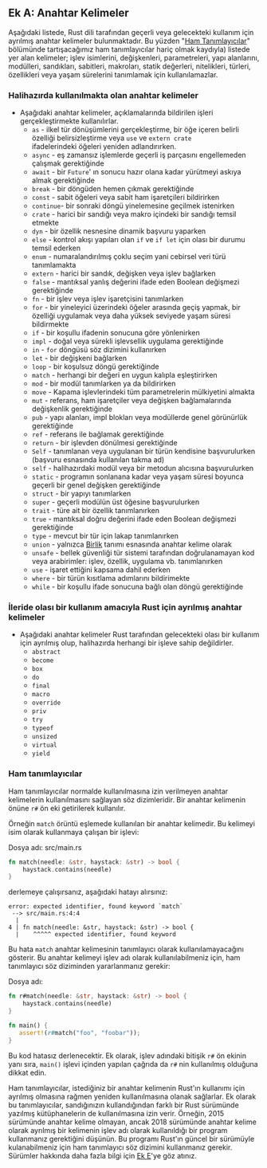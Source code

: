 ## Ek A: Anahtar Kelimeler
Aşağıdaki listede, Rust dili tarafından geçerli veya gelecekteki kullanım için ayrılmış anahtar kelimeler bulunmaktadır. Bu yüzden "[Ham Tanımlayıcılar][ham-tanımlayıcılar]<!-- ignore -->" bölümünde tartışacağımız ham tanımlayıcılar hariç olmak kaydıyla) listede yer alan kelimeler; işlev isimlerini, değişkenleri, parametreleri, yapı alanlarını, modülleri, sandıkları, sabitleri, makroları, statik değerleri, nitelikleri, türleri, özellikleri veya yaşam sürelerini  tanımlamak için kullanılamazlar.

[ham-tanımlayıcılar]: #ham-tanımlayıcılar

### Halihazırda kullanılmakta olan anahtar kelimeler
* Aşağıdaki anahtar kelimeler, açıklamalarında bildirilen işleri gerçekleştirmekte kullanılırlar.
  * `as` - ilkel tür dönüşümlerini gerçekleştirme, bir öğe içeren belirli özelliği belirsizleştirme veya `use` ve `extern crate` ifadelerindeki öğeleri yeniden adlandırırken.
  * `async` - eş zamansız işlemlerde geçerli iş parçasını engellemeden çalışmak gerektiğinde
  * `await` - bir `Future`' ın sonucu hazır olana kadar yürütmeyi askıya almak gerektiğinde
  * `break` - bir döngüden hemen çıkmak gerektiğinde
  * `const` - sabit öğeleri veya sabit ham işaretçileri bildirirken
  * `continue`- bir sonraki döngü yinelemesine geçilmek istenirken
  * `crate` - harici bir sandığı veya makro içindeki bir sandığı temsil etmekte
  * `dyn` - bir özellik nesnesine dinamik başvuru yaparken
  * `else` - kontrol akışı yapıları olan `if` ve `if let` için olası bir durumu temsil ederken
  * `enum` - numaralandırılmış çoklu seçim yani cebirsel veri türü tanımlamakta
  * `extern` - harici bir sandık, değişken veya işlev bağlarken
  * `false` - mantıksal yanlış değerini ifade eden Boolean değişmezi gerektiğinde
  * `fn` - bir işlev veya işlev işaretçisini tanımlarken
  * `for` - bir yineleyici üzerindeki öğeler arasında geçiş yapmak, bir özelliği uygulamak veya daha yüksek seviyede yaşam süresi bildirmekte
  * `if` - bir koşullu ifadenin sonucuna göre yönlenirken
  * `impl` - doğal veya sürekli işlevsellik uygulama gerektiğinde
  * `in` - `for` döngüsü söz dizimini kullanırken
  * `let` - bir değişkeni bağlarken
  * `loop` - bir koşulsuz döngü gerektiğinde
  * `match` - herhangi bir değeri en uygun kalıpla eşleştirirken
  * `mod` - bir modül tanımlarken ya da bildirirken
  * `move` - Kapama işlevlerindeki tüm parametrelerin mülkiyetini almakta
  * `mut` - referans, ham işaretçiler veya değişken bağlamalarında değişkenlik gerektiğinde 
  * `pub` - yapı alanları, impl blokları veya modüllerde genel görünürlük gerektiğinde
  * `ref` - referans ile bağlamak gerektiğinde
  * `return` - bir işlevden dönülmesi gerektiğinde
  * `Self` - tanımlanan veya uygulanan bir türün kendisine başvurulurken (başvuru esnasında kullanılan takma ad)
  * `self` - halihazırdaki modül veya bir metodun alıcısına başvurulurken
  * `static` - programın sonlanana kadar veya yaşam süresi boyunca geçerli bir genel değişken gerektiğinde 
  * `struct` - bir yapıyı tanımlarken
  * `super` - geçerli modülün üst öğesine başvurulurken
  * `trait` - türe ait bir özellik tanımlanırken
  * `true` - mantıksal doğru değerini ifade eden Boolean değişmezi gerektiğinde
  * `type` - mevcut bir tür için lakap tanımlanırken
  * `union` - yalnızca [Birlik](https://doc.rust-lang.org/reference/items/unions.html) tanımı esnasında anahtar kelime olarak
  * `unsafe` - bellek güvenliği tür sistemi tarafından doğrulanamayan kod veya arabirimler: işlev, özellik, uygulama vb. tanımlanırken
  * `use` - işaret ettiğini kapsama dahil ederken
  * `where` - bir türün kısıtlama adımlarını bildirimekte
  * `while` - bir koşullu ifade sonucuna bağlı olan döngü gerektiğinde

### İleride olası bir kullanım amacıyla Rust için ayrılmış anahtar kelimeler
* Aşağıdaki anahtar kelimeler Rust tarafından gelecekteki olası bir kullanım için ayrılmış olup, halihazırda herhangi bir işleve sahip değildirler.
  * `abstract`
  * `become`
  * `box`
  * `do`
  * `final`
  * `macro`
  * `override`
  * `priv`
  * `try`
  * `typeof`
  * `unsized`
  * `virtual`
  * `yield`
  
### Ham tanımlayıcılar
Ham tanımlayıcılar normalde kullanılmasına izin verilmeyen anahtar kelimelerin kullanılmasını sağlayan söz dizimleridir. Bir anahtar kelimenin önüne `r#` ön eki getirilerek kullanılır.
  
Örneğin `match` örüntü eşlemede kullanılan bir anahtar kelimedir. Bu kelimeyi isim olarak kullanmaya çalışan bir işlevi: 

Dosya adı: src/main.rs
```Rust
fn match(needle: &str, haystack: &str) -> bool {
    haystack.contains(needle)
}
````
derlemeye çalışırsanız, aşağıdaki hatayı alırsınız:

```Binary
error: expected identifier, found keyword `match`
 --> src/main.rs:4:4
  |
4 | fn match(needle: &str, haystack: &str) -> bool {
  |    ^^^^^ expected identifier, found keyword
````
Bu hata `match` anahtar kelimesinin tanımlayıcı olarak kullanılamayacağını gösterir. Bu anahtar kelimeyi işlev adı olarak kullanılabilmeniz için, ham tanımlayıcı söz diziminden yararlanmanız gerekir:

Dosya adı:
```Rust
fn r#match(needle: &str, haystack: &str) -> bool {
    haystack.contains(needle)
}

fn main() {
   assert!(r#match("foo", "foobar"));
}
````

Bu kod hatasız derlenecektir. Ek olarak, işlev adındaki bitişik `r#` ön ekinin yanı sıra, `main()` işlevi içinden yapılan çağrıda da `r#` nin kullanılmış olduğuna dikkat edin.

Ham tanımlayıcılar, istediğiniz bir anahtar kelimenin Rust'ın kullanımı için ayrılmış olmasına rağmen yeniden kullanılmasına olanak sağlarlar. Ek olarak bu tanımlayıcılar, sandığınızın kullandığından farklı bir Rust sürümünde yazılmış kütüphanelerin de kullanılmasına izin verir. Örneğin, 2015 sürümünde anahtar kelime olmayan, ancak 2018 sürümünde anahtar kelime olarak ayrılmış bir kelimenin işlev adı olarak kullanıldığı bir program kullanmanız gerektiğini düşünün. Bu programı Rust'ın güncel bir sürümüyle kulanabilmeniz için ham tanımlayıcı söz dizimini kullanmanız gerekir. Sürümler hakkında daha fazla bilgi için [Ek E][appendix-e]'ye göz atınız.

[appendix-e]: appendix-05-editions.html 
